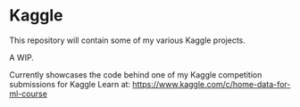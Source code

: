 # Kaggle

This repository will contain some of my various Kaggle projects.

A WIP.

Currently showcases the code behind one of my Kaggle competition submissions for Kaggle Learn at: https://www.kaggle.com/c/home-data-for-ml-course
